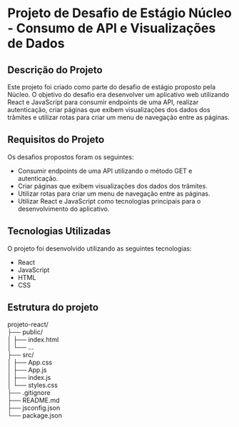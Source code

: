 # Projeto de Desafio de Estágio Núcleo - Consumo de API e Visualizações de Dados

## Descrição do Projeto 
Este projeto foi criado como parte do desafio de estágio proposto pela Núcleo. O objetivo do desafio era desenvolver um aplicativo web utilizando React e JavaScript para consumir endpoints de uma API, realizar autenticação, criar páginas que exibem visualizações dos dados dos trâmites e utilizar rotas para criar um menu de navegação entre as páginas.

## Requisitos do Projeto
Os desafios propostos foram os seguintes:
- Consumir endpoints de uma API utilizando o método GET e autenticação.
- Criar páginas que exibem visualizações dos dados dos trâmites.
- Utilizar rotas para criar um menu de navegação entre as páginas.
- Utilizar React e JavaScript como tecnologias principais para o desenvolvimento do aplicativo.

## Tecnologias Utilizadas
O projeto foi desenvolvido utilizando as seguintes tecnologias:
- React
- JavaScript
- HTML
- CSS

## Estrutura do projeto
projeto-react/  
  ├── public/  
  │   ├── index.html  
  │   └── ...  
  ├── src/  
  │   ├── App.css  
  │   ├── App.js  
  │   ├── index.js  
  │   └── styles.css  
  ├── .gitignore  
  ├── README.md  
  ├── jsconfig.json  
  └── package.json  
